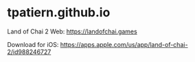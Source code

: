 # tpatiern.github.io

Land of Chai 2 Web: https://landofchai.games

Download for iOS: https://apps.apple.com/us/app/land-of-chai-2/id988246727
